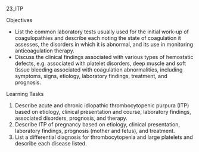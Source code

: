 23_ITP

Objectives

* List the common laboratory tests usually used for the initial work-up of coagulopathies and describe each noting the state of coagulation it assesses, the disorders in which it is abnormal, and its use in monitoring anticoagulation therapy.
* Discuss the clinical findings associated with various types of hemostatic defects, e.g. associated with platelet disorders, deep muscle and soft tissue bleeding associated with coagulation abnormalities, including symptoms, signs, etiology, laboratory findings, treatment, and prognosis.

Learning Tasks

1. Describe acute and chronic idiopathic thrombocytopenic purpura (ITP) based on etiology, clinical presentation and course, laboratory findings, associated disorders, prognosis, and therapy.
2. Describe ITP of pregnancy based on etiology, clinical presentation, laboratory findings, prognosis (mother and fetus), and treatment.
3. List a differential diagnosis for thrombocytopenia and large platelets and describe each disease listed.
